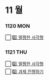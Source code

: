 # 11 월

### 1120 MON
⬜ [2️⃣ 멀쩡한 사각형](멀쩡한사각형.py) <br>
### 1121 THU
⬜ [2️⃣ 멀쩡한 사각형](멀쩡한사각형.py) <br>
⬜ [2️⃣ 과제 진행하기](과제진행하기.py) <br>

